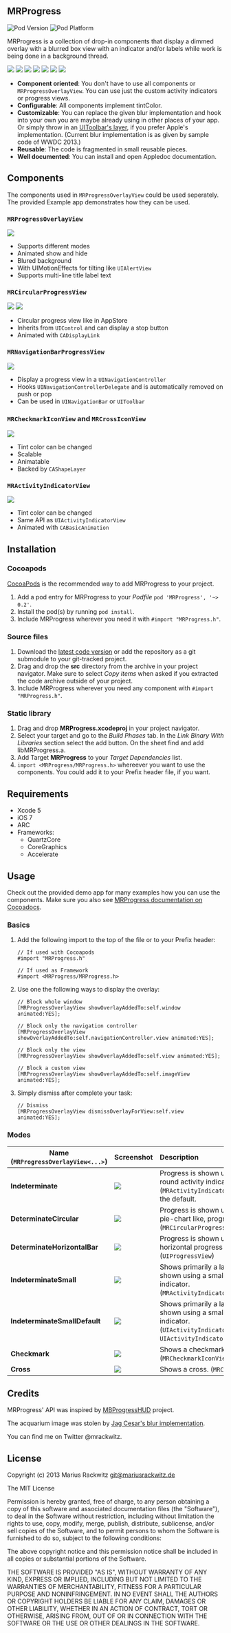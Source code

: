 ## MRProgress

![Pod Version](https://cocoapod-badges.herokuapp.com/v/MRProgress/badge.png)
![Pod Platform](https://cocoapod-badges.herokuapp.com/p/MRProgress/badge.png)

MRProgress is a collection of drop-in components that display a dimmed overlay with a blurred box view with an indicator and/or labels while work is being done in a background thread.

[![](Images/screenshot_004_2.jpg)](Images/screenshot_004.png)
[![](Images/screenshot_005_2.jpg)](Images/screenshot_005.png)
[![](Images/screenshot_006_2.jpg)](Images/screenshot_006.png)
[![](Images/screenshot_007_2.jpg)](Images/screenshot_007.png)
[![](Images/screenshot_008_2.jpg)](Images/screenshot_008.png)
[![](Images/screenshot_009_2.jpg)](Images/screenshot_009.png)
[![](Images/screenshot_010_2.jpg)](Images/screenshot_010.png)

* **Component oriented**: You don't have to use all components or ```MRProgressOverlayView```. You can use just the custom activity indicators or progress views.
* **Configurable**: All components implement tintColor.
* **Customizable**: You can replace the given blur implementation and hook into your own you are maybe already using in other places of your app. Or simply throw in an [UIToolbar's layer](https://github.com/JagCesar/iOS-blur), if you prefer Apple's implementation. (Current blur implementation is as given by sample code of WWDC 2013.)
* **Reusable**: The code is fragmented in small reusable pieces.
* **Well documented**: You can install and open Appledoc documentation.


## Components

The components used in ```MRProgressOverlayView``` could be used seperately.
The provided Example app demonstrates how they can be used.

### ```MRProgressOverlayView```

![](Images/screenshot_004_1.jpg)

* Supports different modes
* Animated show and hide
* Blured background
* With UIMotionEffects for tilting like ```UIAlertView```
* Supports multi-line title label text


### ```MRCircularProgressView```

![](Images/screenshot_001_1.jpg)
![](Images/screenshot_002_1.jpg)

* Circular progress view like in AppStore
* Inherits from ```UIControl``` and can display a stop button
* Animated with ```CADisplayLink```


### ```MRNavigationBarProgressView```

![](Images/screenshot_003_1.jpg)

* Display a progress view in a ```UINavigationController```
* Hooks ```UINavigationControllerDelegate``` and is automatically removed on push or pop
* Can be used in ```UINavigationBar``` or ```UIToolbar```


### ```MRCheckmarkIconView``` and ```MRCrossIconView```

![](Images/screenshot_011_1.jpg)

* Tint color can be changed
* Scalable
* Animatable
* Backed by ```CAShapeLayer```


### ```MRActivityIndicatorView```

![](Images/screenshot_012_1.jpg)

* Tint color can be changed
* Same API as ```UIActivityIndicatorView```
* Animated with ```CABasicAnimation```



## Installation

### Cocoapods

[CocoaPods](http://www.cocoapods.org) is the recommended way to add MRProgress to your project.

1. Add a pod entry for MRProgress to your *Podfile* ```pod 'MRProgress', '~> 0.2'```.
2. Install the pod(s) by running ```pod install```.
3. Include MRProgress wherever you need it with ```#import "MRProgress.h"```.


### Source files

1. Download the [latest code version](http://github.com/mrackwitz/MRProgress/archive/master.zip) or add the repository as a git submodule to your git-tracked project.
2. Drag and drop the **src** directory from the archive in your project navigator. Make sure to select *Copy items* when asked if you extracted the code archive outside of your project.
3. Include MRProgress wherever you need any component with ```#import "MRProgress.h"```.


### Static library

1. Drag and drop **MRProgress.xcodeproj** in your project navigator.
2. Select your target and go to the *Build Phases* tab. In the *Link Binary With Libraries* section select the add button. On the sheet find and add libMRProgress.a.
3. Add Target **MRProgress** to your *Target Dependencies* list.
4. ```import <MRProgress/MRProgress.h>``` whereever you want to use the components. You could add it to your Prefix header file, if you want.



## Requirements

* Xcode 5
* iOS 7
* ARC
* Frameworks:
    * QuartzCore
    * CoreGraphics
    * Accelerate



## Usage

Check out the provided demo app for many examples how you can use the components.
Make sure you also see [MRProgress documentation on Cocoadocs](http://cocoadocs.org/docsets/MRProgress/).

### Basics

1. Add the following import to the top of the file or to your Prefix header:

   ```
   // If used with Cocoapods
   #import "MRProgress.h"
   ```
    
   ```
   // If used as Framework
   #import <MRProgress/MRProgress.h>
   ```

2. Use one the following ways to display the overlay:

   ```
   // Block whole window
   [MRProgressOverlayView showOverlayAddedTo:self.window animated:YES];
   ```
    
   ```
   // Block only the navigation controller
   [MRProgressOverlayView showOverlayAddedTo:self.navigationController.view animated:YES];
   ```
    
   ```
   // Block only the view
   [MRProgressOverlayView showOverlayAddedTo:self.view animated:YES];
   ```
    
   ```
   // Block a custom view
   [MRProgressOverlayView showOverlayAddedTo:self.imageView animated:YES];
   ```

3. Simply dismiss after complete your task:

   ```
   // Dismiss
   [MRProgressOverlayView dismissOverlayForView:self.view animated:YES];
   ```

### Modes

Name (```MRProgressOverlayView<...>```)  | Screenshot                                                      | Description
---------------------------------------- | --------------------------------------------------------------- | :-----------
**Indeterminate**                        | [![](Images/screenshot_004_2.jpg)](Images/screenshot_004.png) | Progress is shown using a large round activity indicator view. (```MRActivityIndicatorView```) This is the default.
**DeterminateCircular**                  | [![](Images/screenshot_005_2.jpg)](Images/screenshot_005.png) | Progress is shown using a round, pie-chart like, progress view. (```MRCircularProgressView```)
**DeterminateHorizontalBar**             | [![](Images/screenshot_006_2.jpg)](Images/screenshot_006.png) | Progress is shown using a horizontal progress bar. (```UIProgressView```)
**IndeterminateSmall**                   | [![](Images/screenshot_007_2.jpg)](Images/screenshot_007.png) | Shows primarily a label. Progress is shown using a small activity indicator. (```MRActivityIndicatorView```)
**IndeterminateSmallDefault**            | [![](Images/screenshot_008_2.jpg)](Images/screenshot_008.png) | Shows primarily a label. Progress is shown using a small activity indicator. (```UIActivityIndicatorView``` in ```UIActivityIndicatorViewStyleGray```)
**Checkmark**                            | [![](Images/screenshot_009_2.jpg)](Images/screenshot_009.png) | Shows a checkmark. (```MRCheckmarkIconView```)
**Cross**                                | [![](Images/screenshot_010_2.jpg)](Images/screenshot_010.png) | Shows a cross. (```MRCrossIconView```)



## Credits

MRProgress' API was inspired by [MBProgressHUD](https://github.com/jdg/MBProgressHUD) project.

The acquarium image was stolen by [Jag Cesar's blur implementation](https://github.com/JagCesar/iOS-blur).

You can find me on Twitter @mrackwitz.



## License

Copyright (c) 2013 Marius Rackwitz git@mariusrackwitz.de

The MIT License

Permission is hereby granted, free of charge, to any person obtaining a copy of this software and associated documentation files (the "Software"), to deal in the Software without restriction, including without limitation the rights to use, copy, modify, merge, publish, distribute, sublicense, and/or sell copies of the Software, and to permit persons to whom the Software is furnished to do so, subject to the following conditions:

The above copyright notice and this permission notice shall be included in all copies or substantial portions of the Software.

THE SOFTWARE IS PROVIDED "AS IS", WITHOUT WARRANTY OF ANY KIND, EXPRESS OR IMPLIED, INCLUDING BUT NOT LIMITED TO THE WARRANTIES OF MERCHANTABILITY, FITNESS FOR A PARTICULAR PURPOSE AND NONINFRINGEMENT. IN NO EVENT SHALL THE AUTHORS OR COPYRIGHT HOLDERS BE LIABLE FOR ANY CLAIM, DAMAGES OR OTHER LIABILITY, WHETHER IN AN ACTION OF CONTRACT, TORT OR OTHERWISE, ARISING FROM, OUT OF OR IN CONNECTION WITH THE SOFTWARE OR THE USE OR OTHER DEALINGS IN THE SOFTWARE.
